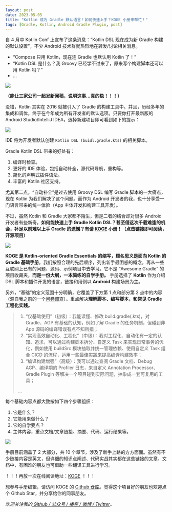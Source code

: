 ```yaml
---
layout: post
date: 2023-05-05
title: "Kotlin 成为 Gradle 默认语言！如何快速上手？KOGE 小册来帮忙！"
tags: [Gradle, Kotlin, Android Gradle Plugin, post]
---
```


自 4 月中 Kotlin Conf 上宣布了这条消息：“Kotlin DSL 现在成为新 Gradle 构建的默认设置”，不少 Android 技术群就热烈地在转发/讨论相关消息。

- “Compose 只用 Kotlin，现在连 Gradle 也默认用 Kotlin 了！”
- “Kotlin DSL 是什么？我 Groovy 已经学不过来了，原来写个构建脚本还可以用 Kotlin 吗？”
- ...

![](https://2bab-images.lastmayday.com/kotlin-is-the%20-default-lang-of-gradle-banner.png?imageslim)

**（能让三家公司一起发新闻稿，说明这事...真的稳！！！）**

没错，Kotlin 其实在 2016 就被引入了 Gradle 的构建工具中。并且，历经多年的集成和调优，终于在今年成为所有开发者的默认选项。只要你打开最新版的 Android Studio/IntelliJ IDEA，选择新建项目即可看到如下的提示：

![](https://2bab-images.lastmayday.com/20230505191241.png?imageslim)

IDE 将为开发者默认创建 `Kotlin DSL (buidl.gradle.kts)` 的相关脚本。

Gradle Kotlin DSL 带来的好处有：

1. 编译时检查。
2. 更好的 IDE 体验，包括自动补全，源代码导航，重构等。
3. 简化的声明式插件语法。
4. 丰富的 Kotlin 社区支持。

尤其第二点，“自动补全”是过去使用 Groovy DSL 编写 Gradle 脚本的一大痛点，现在 Kotlin 为我们解决了这个问题。而作为 Android 开发者的我，也十分享受一门语言带来的统一体验（App 主体开发和构建工具开发）。

不过，虽然 Kotlin 和 Gradle 大家都不陌生，但是二者的结合却对很多 Android 开发者有些新奇。**如何能快速上手 Gradle Kotlin DSL？甚至借这次千载难逢的机会，补足以前难以上手 Gradle 的遗憾？有请 [KOGE](https://koge.2bab.me/#/zh-cn/) 小册！（点击链接即可阅读，开源项目）**

![](https://2bab-images.lastmayday.com/koge-book-cover.png?imageslim)

**KOGE 是 Kotlin-oriented Gradle Essentials 的缩写，顾名思义是面向 Kotlin 的 Gradle 基础手册**。我们按照合理的先后顺序，列出新手最困惑的概念，再从一些互联网上已有的问题、源码、示例项目中去学习。它不是 “Awesome Gradle” 的项目收藏夹，**而是一份大纲，一本简练的自学手册。** 手册选择了 **Kotlin** 作为介绍 DSL 脚本和插件开发的语言，链接和用例以 **Android** 构建场景为主。

另外，“基础”的定义范围十分明确，它覆盖了下方第 1 点和部分第 2 点中的内容（源自我之前的一个[问卷调查](https://mp.weixin.qq.com/s/TmHYKMU1KYOTdN_ytZNWZA)）。重点解决**理解脚本、编写脚本，和常见 Gradle 工程化实践。**

> 1. “仅基础使用”（初级）：我能读懂、修改 build.gradle(.kts)，对 Gradle、AGP 有基础的认知，例如了解 Gradle 的任务机制，但碰到非 App 源码的编译错误有点不知所措；
> 2. “实现高效自动化、工程化”（中级）：我对工程化、自动化有一定的认知、追求，可以通过构建脚本拆分、自定义 Task 来实现日常事务的优化，例如使用 buildSrc 模块抽取并统一管理依赖、使用自定义 Task 组合 CICD 的流程，运用一些最佳实践来提高编译构建效率；
> 3. “编译构建增强”（高级）：我可以通过查阅 Gradle 文档、Debug AGP、编译期的 Profiler 日志，来自定义 Annotation Processor、Gradle Plugin 等解决一个项目碰到实际问题，抽象成一套可复用的工具；
> 
> ...
   
每个基础内容点都大致按如下四个步骤组织：

1. 它是什么？
2. 它能用来做什么？
3. 它的自学要点？
4. 主体内容，重点文档/文章链接、摘要、代码、运行结果等。

![](https://2bab-images.lastmayday.com/20230505193725.png?imageslim)

手册目前涵盖了 2 大部分，共 10 个章节，涉及了新手上路的方方面面。虽然有不少链接内容是英文，但详细的知识点阐述、代码实战其实都在这些链接的文章、文档中，有困难的朋友也可借助一些翻译工具进行学习。

！！！再放一次在线阅读地址：[KOGE](https://koge.2bab.me/#/zh-cn/) ！！！

想参与手册编辑，请访问 KOGE 的 [Github 仓库](https://github.com/2BAB/KOGE)。觉得这个项目好的朋友也欢迎点个 Github Star，并分享给你的同事朋友。

*欢迎关注我的[ Github / 公众号 / 播客 / 微博 / Twitter](/about)。*



